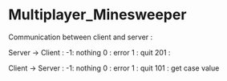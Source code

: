 # Multiplayer_Minesweeper



Communication between client and server : 

Server -> Client :
-1: nothing
0 : error
1 : quit
201 : 





Client -> Server :
-1: nothing
0 : error
1 : quit
101 : get case value